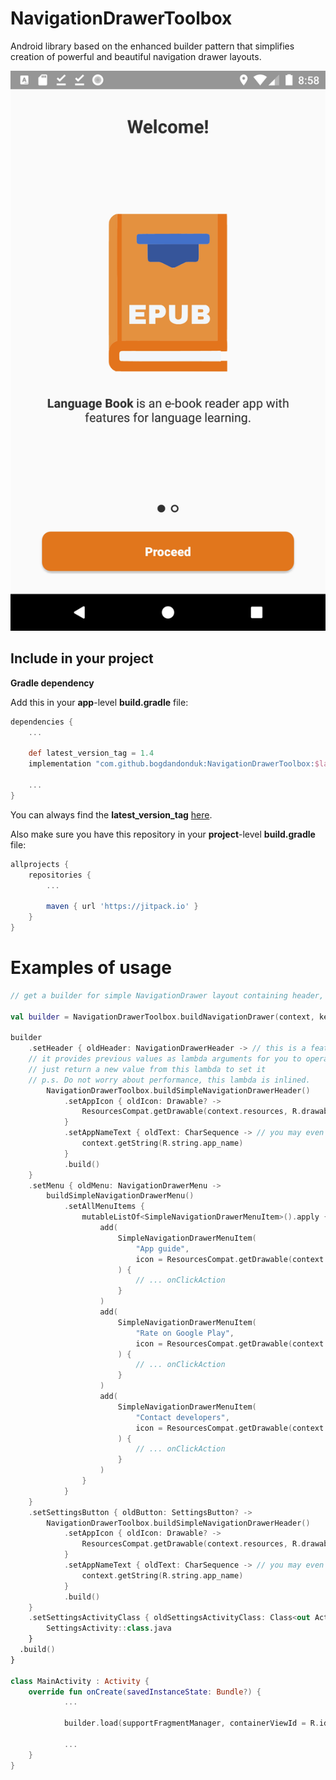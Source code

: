 
# NavigationDrawerToolbox
  
  Android library based on the enhanced builder pattern that simplifies creation of powerful and beautiful navigation drawer layouts.
  
  ![Example](https://github.com/bogdandonduk/AppManualToolbox/blob/master/device-2021-09-12-205834.png)
  
## Include in your project  
**Gradle dependency**  
  
Add this in your **app**-level **build.gradle** file:  
```groovy  
dependencies {  
	...  
  
	def latest_version_tag = 1.4
	implementation "com.github.bogdandonduk:NavigationDrawerToolbox:$latest_version_tag"  
  
	...  
}  
```  
You can always find the **latest_version_tag** [here](https://github.com/bogdandonduk/NavigationDrawerToolbox/releases).  
  
Also make sure you have this repository in your **project**-level **build.gradle** file:  
```groovy  
allprojects {  
	repositories {  
		...  
  
		maven { url 'https://jitpack.io' }  
	}  
}  
```  

# Examples of usage
```kotlin 
// get a builder for simple NavigationDrawer layout containing header, menu and bottom panel for quick settings, set it, and load the built NavigationDrawer layout into your NavigationView:

val builder = NavigationDrawerToolbox.buildNavigationDrawer(context, key = "my_navigation_drawer")

builder
	.setHeader { oldHeader: NavigationDrawerHeader -> // this is a feature of the enhanced builder pattern, 
	// it provides previous values as lambda arguments for you to operate on.
	// just return a new value from this lambda to set it
	// p.s. Do not worry about performance, this lambda is inlined.
		NavigationDrawerToolbox.buildSimpleNavigationDrawerHeader()
			.setAppIcon { oldIcon: Drawable? ->
				ResourcesCompat.getDrawable(context.resources, R.drawable.ic_book_epub, null)
			}
			.setAppNameText { oldText: CharSequence -> // you may even use a spannable string here
				context.getString(R.string.app_name)
			}
			.build()
	}
	.setMenu { oldMenu: NavigationDrawerMenu ->
		buildSimpleNavigationDrawerMenu()
			.setAllMenuItems {
				mutableListOf<SimpleNavigationDrawerMenuItem>().apply {
					add(
						SimpleNavigationDrawerMenuItem(
							"App guide",
							icon = ResourcesCompat.getDrawable(context.resources, R.drawable.ic_baseline_book_24, null)
						) {
							// ... onClickAction
						}
					)
					add(
						SimpleNavigationDrawerMenuItem(
							"Rate on Google Play",
							icon = ResourcesCompat.getDrawable(context.resources, R.drawable.ic_baseline_rate_review_24, null)
						) {
							// ... onClickAction
						}
					)
					add(
						SimpleNavigationDrawerMenuItem(
							"Contact developers",
							icon = ResourcesCompat.getDrawable(context.resources, R.drawable.ic_baseline_email_24, null)
						) {
							// ... onClickAction
						}
					)
				}
			}
	}
	.setSettingsButton { oldButton: SettingsButton? ->
		NavigationDrawerToolbox.buildSimpleNavigationDrawerHeader()
			.setAppIcon { oldIcon: Drawable? ->
				ResourcesCompat.getDrawable(context.resources, R.drawable.ic_book_epub, null)
			}
			.setAppNameText { oldText: CharSequence -> // you may even use a spannable string here
				context.getString(R.string.app_name)
			}
			.build()
	}
	.setSettingsActivityClass { oldSettingsActivityClass: Class<out Activity>? ->
		SettingsActivity::class.java
	}
  .build()  
}

class MainActivity : Activity {
	override fun onCreate(savedInstanceState: Bundle?) {
			...

			builder.load(supportFragmentManager, containerViewId = R.id.my_navigation_view)
			
			...
	}
}
```

